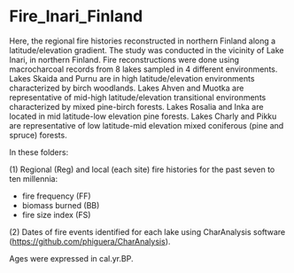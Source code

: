 # Fire_Inari_Finland
Here, the regional fire histories reconstructed in northern Finland along a latitude/elevation gradient. 
The study was conducted in the vicinity of Lake Inari, in northern Finland.  Fire reconstructions were done using macrocharcoal records from 8 lakes sampled in 4 different environments. Lakes Skaida and Purnu are in high latitude/elevation environments characterized by birch woodlands. Lakes Ahven and Muotka are representative of mid-high latitude/elevation transitional environments characterized by mixed pine-birch forests. Lakes Rosalia and Inka are located in mid latitude-low elevation pine forests. Lakes Charly and Pikku are representative of low latitude-mid elevation mixed coniferous (pine and spruce) forests. 

In these folders: 

(1) Regional (Reg) and local (each site) fire histories for the past seven to ten millennia: 
   - fire frequency (FF) 
   - biomass burned (BB)  
   - fire size index (FS)  

(2) Dates of fire events identified for each lake using CharAnalysis software (https://github.com/phiguera/CharAnalysis). 
   
Ages were expressed in cal.yr.BP. 
